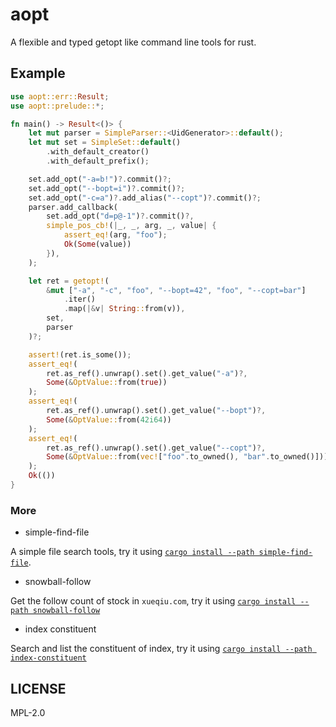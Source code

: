 # aopt

A flexible and typed getopt like command line tools for rust.

## Example

```rust
use aopt::err::Result;
use aopt::prelude::*;

fn main() -> Result<()> {
    let mut parser = SimpleParser::<UidGenerator>::default();
    let mut set = SimpleSet::default()
        .with_default_creator()
        .with_default_prefix();

    set.add_opt("-a=b!")?.commit()?;
    set.add_opt("--bopt=i")?.commit()?;
    set.add_opt("-c=a")?.add_alias("--copt")?.commit()?;
    parser.add_callback(
        set.add_opt("d=p@-1")?.commit()?,
        simple_pos_cb!(|_, _, arg, _, value| {
            assert_eq!(arg, "foo");
            Ok(Some(value))
        }),
    );

    let ret = getopt!(
        &mut ["-a", "-c", "foo", "--bopt=42", "foo", "--copt=bar"]
            .iter()
            .map(|&v| String::from(v)),
        set,
        parser
    )?;

    assert!(ret.is_some());
    assert_eq!(
        ret.as_ref().unwrap().set().get_value("-a")?,
        Some(&OptValue::from(true))
    );
    assert_eq!(
        ret.as_ref().unwrap().set().get_value("--bopt")?,
        Some(&OptValue::from(42i64))
    );
    assert_eq!(
        ret.as_ref().unwrap().set().get_value("--copt")?,
        Some(&OptValue::from(vec!["foo".to_owned(), "bar".to_owned()]))
    );
    Ok(())
}
```

### More

- simple-find-file

A simple file search tools, try it using [`cargo install --path simple-find-file`](https://github.com/araraloren/aopt/tree/main/simple-find-file).

- snowball-follow

Get the follow count of stock in `xueqiu.com`, try it using [`cargo install --path snowball-follow`](https://github.com/araraloren/aopt/tree/main/snowball-follow)

- index constituent

Search and list the constituent of index, try it using [`cargo install --path index-constituent`](https://github.com/araraloren/aopt/tree/main/index-constituent)

## LICENSE

MPL-2.0